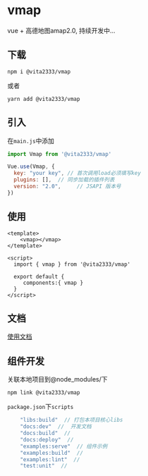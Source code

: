 # vmap 
vue + 高德地图amap2.0, 持续开发中...
 
## 下载
```shell script
npm i @vita2333/vmap
```
或者
```shell script
yarn add @vita2333/vmap
```

## 引入
在`main.js`中添加
```javascript
import Vmap from '@vita2333/vmap'

Vue.use(Vmap, {
  key: "your key", // 首次调用load必须填写key
  plugins: [],  // 同步加载的插件列表
  version: "2.0",     // JSAPI 版本号
})
```

## 使用
```vue
<template>
    <vmap></vmap>
</template>

<script>
  import { vmap } from '@vita2333/vmap'

  export default {
     components:{ vmap }
  }
</script>
```

## 文档
[使用文档](https://vita2333.github.io/vmap/)


## 组件开发
关联本地项目到@node_modules/下
```
npm link @vita2333/vmap          
```
`package.json`下`scripts`
```javascript
    "libs:build"  // 打包本项目核心libs 
    "docs:dev"  //  开发文档 
    "docs:build"  // 
    "docs:deploy"  // 
    "examples:serve"  // 组件示例
    "examples:build"  // 
    "examples:lint"  // 
    "test:unit"  // 
```

